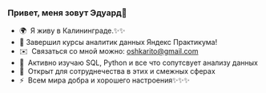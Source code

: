 ### Привет, меня зовут Эдуард👋

<!--
**Oshkarito/Oshkarito** is a ✨ _special_ ✨ repository because its `README.md` (this file) appears on your GitHub profile.

Here are some ideas to get you started:

- 🔭 I’m currently working on ...
- 🌱 I’m currently learning ...
- 👯 I’m looking to collaborate on ...
- 🤔 I’m looking for help with ...
- 💬 Ask me about ...
- 📫 How to reach me: ...
- 😄 Pronouns: ...
- ⚡ Fun fact: ...
-->
* 🌍  Я живу в Калининграде.✨✨
* 🌱 Завершил курсы аналитик данных Яндекс Практикума!
* ✉️  Связаться со мной можно: [oshkarito@gmail.com](mailto:oshkarito@gmail.com)
* 🧠  Активно изучаю SQL, Python и все что сопутсвует анализу данных
* 🤝  Открыт для сотруднечества в этих и смежных сферах
* ⚡  Всем мира добра и хорошего настроения✨✨✨
